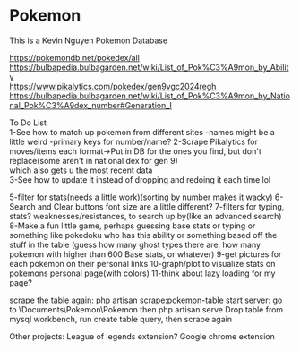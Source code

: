 # Pokemon

This is a Kevin Nguyen Pokemon Database


https://pokemondb.net/pokedex/all  
https://bulbapedia.bulbagarden.net/wiki/List_of_Pok%C3%A9mon_by_Ability  
https://www.pikalytics.com/pokedex/gen9vgc2024regh  
https://bulbapedia.bulbagarden.net/wiki/List_of_Pok%C3%A9mon_by_National_Pok%C3%A9dex_number#Generation_I  



To Do List  
1-See how to match up pokemon from different sites
    -names might be a little weird
    -primary keys for number/name?
2-Scrape Pikalytics for moves/items each format->Put in DB for the ones you find, but don't replace(some aren't in national dex for gen 9)   
    which also gets u the most recent data  
3-See how to update it instead of dropping and redoing it each time lol

5-filter for stats(needs a little work)(sorting by number makes it wacky)
6-Search and Clear buttons font size are a little different?
7-filters for typing, stats? weaknesses/resistances, to search up by(like an advanced search)
8-Make a fun little game, perhaps guessing base stats or typing or something like pokedoku who has this ability or something based off the stuff in the table
    (guess how many ghost types there are, how many pokemon with higher than 600 Base stats, or whatever)
9-get pictures for each pokemon on their personal links
10-graph/plot to visualize stats on pokemons personal page(with colors)
11-think about lazy loading for my page?









scrape the table again: php artisan scrape:pokemon-table
start server: go to \Documents\Pokemon\Pokemon then php artisan serve
Drop table from mysql workbench, run create table query, then scrape again

Other projects:
League of legends extension?
Google chrome extension